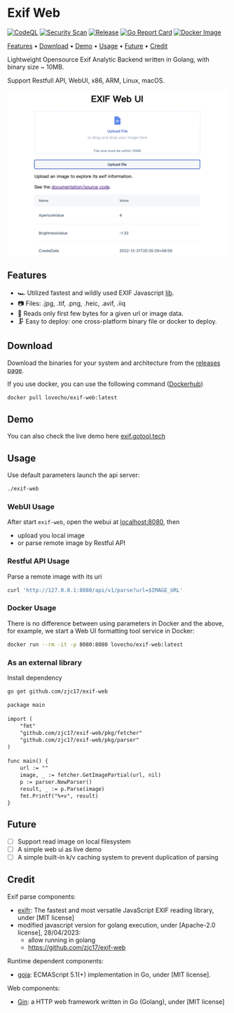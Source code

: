 # Exif Web

[![CodeQL](https://github.com/zjc17/exif-web/actions/workflows/github-code-scanning/codeql/badge.svg)](https://github.com/zjc17/exif-web/actions/workflows/github-code-scanning/codeql)
[![Security Scan](https://github.com/zjc17/exif-web/actions/workflows/scan.yaml/badge.svg)](https://github.com/zjc17/exif-web/actions/workflows/scan.yaml)
[![Release](https://github.com/zjc17/exif-web/actions/workflows/release.yaml/badge.svg)](https://github.com/zjc17/exif-web/actions/workflows/release.yaml)
[![Go Report Card](https://goreportcard.com/badge/github.com/zjc17/exif-web)](https://goreportcard.com/report/github.com/zjc17/exif-web)
[![Docker Image](https://img.shields.io/docker/pulls/lovecho/exif-web.svg)](https://hub.docker.com/r/lovecho/exif-web)

[Features](#features)
•
[Download](#download)
•
[Demo](#demo)
•
[Usage](#usage)
•
[Future](#future)
•
[Credit](#credit)

Lightweight Opensource Exif Analytic Backend written in Golang, with binary size ~ 10MB.

Support Restfull API, WebUI, x86, ARM, Linux, macOS.

![](.github/preview-01.png)

## Features

- 🏎️ Utilized fastest and wildly used EXIF Javascript [lib](https://github.com/MikeKovarik/exifr).
- 📷 Files: .jpg, .tif, .png, .heic, .avif, .iiq
- 📑 Reads only first few bytes for a given url or image data.
- 🗜️ Easy to deploy: one cross-platform binary file or docker to deploy.

## Download

Download the binaries for your system and architecture from the [releases page](https://github.com/zjc17/exif-web/releases).

If you use docker, you can use the following command ([Dockerhub](https://hub.docker.com/r/lovecho/exif-web))

```bash
docker pull lovecho/exif-web:latest
```

## Demo

You can also check the live demo here [exif.gotool.tech](https://exif.gotool.tech)

## Usage

Use default parameters launch the api server:

```bash
./exif-web
```

### WebUI Usage

After start `exif-web`, open the webui at [localhost:8080](localhost:8080), then
- upload you local image
- or parse remote image by Restful API

### Restful API Usage

Parse a remote image with its uri

```bash
curl 'http://127.0.0.1:8080/api/v1/parse?url=$IMAGE_URL'
```

### Docker Usage
There is no difference between using parameters in Docker and the above, 
for example, we start a Web UI formatting tool service in Docker:

```bash
docker run --rm -it -p 8080:8080 lovecho/exif-web:latest
```

### As an external library

Install dependency

```bash
go get github.com/zjc17/exif-web
```

```golang
package main

import (
	"fmt"
	"github.com/zjc17/exif-web/pkg/fetcher"
	"github.com/zjc17/exif-web/pkg/parser"
)

func main() {
	url := ""
	image, _ := fetcher.GetImagePartial(url, nil)
	p := parser.NewParser()
	result, _ := p.Parse(image)
	fmt.Printf("%+v", result)
}
```

## Future

- [ ] Support read image on local filesystem
- [ ] A simple web ui as live demo
- [ ] A simple built-in k/v caching system to prevent duplication of parsing

## Credit

Exif parse components:
- [exifr](https://github.com/MikeKovarik/exifr): The fastest and most versatile JavaScript EXIF reading library, under [MIT license]
- modified javascript version for golang execution, under [Apache-2.0 license], 28/04/2023:
  - allow running in golang
  - https://github.com/zjc17/exif-web

Runtime dependent components:
- [goja](https://github.com/dop251/goja): ECMAScript 5.1(+) implementation in Go, under [MIT license].

Web components:
- [Gin](https://github.com/gin-gonic/gin): a HTTP web framework written in Go (Golang), under [MIT license]
